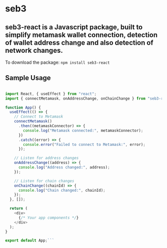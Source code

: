 # seb3

## seb3-react is a Javascript package, built to simplify metamask wallet connection, detection of wallet address change and also detection of network changes.

To download the package: 
`npm install seb3-react` 


## Sample Usage


```javascript 

import React, { useEffect } from "react";
import { connectMetamask, onAddressChange, onChainChange } from "seb3-react";

function App() {
  useEffect(() => {
    // Connect to Metamask
    connectMetamask()
      .then((metamaskConnector) => {
        console.log("Metamask connected:", metamaskConnector);
      })
      .catch((error) => {
        console.error("Failed to connect to Metamask:", error);
      });

    // Listen for address changes
    onAddressChange((address) => {
      console.log("Address changed:", address);
    });

    // Listen for chain changes
    onChainChange((chainId) => {
      console.log("Chain changed:", chainId);
    });
  }, []);

  return (
    <div>
      {/* Your app components */}
    </div>
  );
}

export default App;```
